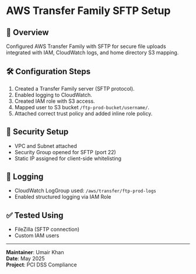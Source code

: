 # AWS Transfer Family SFTP Setup

## 📌 Overview
Configured AWS Transfer Family with SFTP for secure file uploads integrated with IAM, CloudWatch logs, and home directory S3 mapping.

## 🛠️ Configuration Steps
1. Created a Transfer Family server (SFTP protocol).
2. Enabled logging to CloudWatch.
3. Created IAM role with S3 access.
4. Mapped user to S3 bucket `/ftp-prod-bucket/username/`.
5. Attached correct trust policy and added inline role policy.

## 🔐 Security Setup
- VPC and Subnet attached
- Security Group opened for SFTP (port 22)
- Static IP assigned for client-side whitelisting

## 📂 Logging
- CloudWatch LogGroup used: `/aws/transfer/ftp-prod-logs`
- Enabled structured logging via IAM Role

## ✅ Tested Using
- FileZilla (SFTP connection)
- Custom IAM users

---

**Maintainer**: Umair Khan  
**Date**: May 2025  
**Project**: PCI DSS Compliance  
